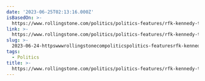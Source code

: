 ```yaml
---
date: '2023-06-25T02:13:16.000Z'
isBasedOn: >-
  https://www.rollingstone.com/politics/politics-features/rfk-kennedy-trump-maga-biden-2024-election-1234777035/
link: >-
  https://www.rollingstone.com/politics/politics-features/rfk-kennedy-trump-maga-biden-2024-election-1234777035/
slug: >-
  2023-06-24-httpswwwrollingstonecompoliticspolitics-featuresrfk-kennedy-trump-maga-biden-2024-election-1234777035
tags:
  - Politics
title: >-
  https://www.rollingstone.com/politics/politics-features/rfk-kennedy-trump-maga-biden-2024-election-1234777035/
---
```


